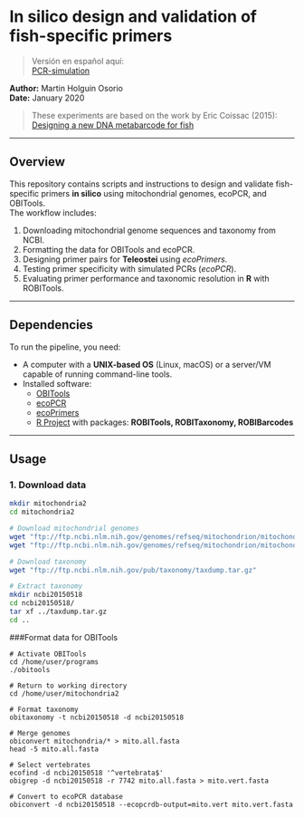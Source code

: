 # In silico design and validation of fish-specific primers

>Versión en español aquí:\
>[PCR-simulation](https://github.com/ictioTintin/PCR-simulation)

**Author:** Martin Holguin Osorio  
**Date:** January 2020  

> These experiments are based on the work by Eric Coissac (2015):  
> [Designing a new DNA metabarcode for fish](https://metabarcoding.org/IMG/html/primerdesign.html)

---

## Overview

This repository contains scripts and instructions to design and validate fish-specific primers **in silico** using mitochondrial genomes, ecoPCR, and OBITools.  
The workflow includes:  

1. Downloading mitochondrial genome sequences and taxonomy from NCBI.  
2. Formatting the data for OBITools and ecoPCR.  
3. Designing primer pairs for **Teleostei** using *ecoPrimers*.  
4. Testing primer specificity with simulated PCRs (*ecoPCR*).  
5. Evaluating primer performance and taxonomic resolution in **R** with ROBITools.  

---

## Dependencies

To run the pipeline, you need:  

- A computer with a **UNIX-based OS** (Linux, macOS) or a server/VM capable of running command-line tools.  
- Installed software:  
  - [OBITools](https://pythonhosted.org/OBITools/welcome.html#installing-the-obitools)  
  - [ecoPCR](https://git.metabarcoding.org/obitools/ecopcr/-/wikis/home)  
  - [ecoPrimers](https://git.metabarcoding.org/obitools/ecocebadores/-/wikis/home)  
  - [R Project](https://www.r-project.org/) with packages: **ROBITools, ROBITaxonomy, ROBIBarcodes**  

---

## Usage

### 1. Download data

```bash
mkdir mitochondria2
cd mitochondria2

# Download mitochondrial genomes
wget "ftp://ftp.ncbi.nlm.nih.gov/genomes/refseq/mitochondrion/mitochondrion.1.genomic.gbff.gz"
wget "ftp://ftp.ncbi.nlm.nih.gov/genomes/refseq/mitochondrion/mitochondrion.2.genomic.gbff.gz"

# Download taxonomy
wget "ftp://ftp.ncbi.nlm.nih.gov/pub/taxonomy/taxdump.tar.gz"

# Extract taxonomy
mkdir ncbi20150518
cd ncbi20150518/
tar xf ../taxdump.tar.gz
cd ..
```

###Format data for OBITools

```
# Activate OBITools
cd /home/user/programs
./obitools

# Return to working directory
cd /home/user/mitochondria2

# Format taxonomy
obitaxonomy -t ncbi20150518 -d ncbi20150518

# Merge genomes
obiconvert mitochondria/* > mito.all.fasta
head -5 mito.all.fasta

# Select vertebrates
ecofind -d ncbi20150518 '^vertebrata$'
obigrep -d ncbi20150518 -r 7742 mito.all.fasta > mito.vert.fasta

# Convert to ecoPCR database
obiconvert -d ncbi20150518 --ecopcrdb-output=mito.vert mito.vert.fasta
```







